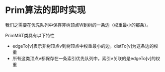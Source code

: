 # Prim算法的即时实现

我们之需要在优先队列中保存非树顶点W到树的一条边（权重最小的那条）。

PrimMST类具有以下特性

- edgeTo[v]表示非树顶点v到树顶点中权重最小的边。distTo[v]为这条边的权重
- 所有这类顶点v都保存在一条索引优先队列中，索引v关联的是edgeTo[v]的权重

